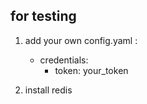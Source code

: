 ## for testing 

1. add your own config.yaml : 
   * credentials:
     * token: your_token

2. install redis 

